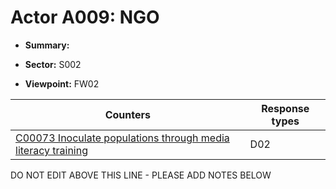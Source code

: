 # Actor A009: NGO

* **Summary:** 

* **Sector:** S002

* **Viewpoint:** FW02


| Counters | Response types |
| -------- | -------------- |
| [C00073 Inoculate populations through media literacy training](../counters/C00073.md) | D02 |


DO NOT EDIT ABOVE THIS LINE - PLEASE ADD NOTES BELOW